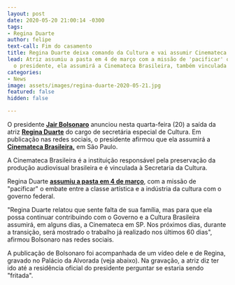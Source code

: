 ```yaml
---
layout: post
date: 2020-05-20 21:00:14 -0300
tags:
- Regina Duarte
author: felipe
text-call: Fim do casamento
title: Regina Duarte deixa comando da Cultura e vai assumir Cinemateca
lead: Atriz assumiu a pasta em 4 de março com a missão de 'pacificar' o setor. Segundo
  o presidente, ela assumirá a Cinemateca Brasileira, também vinculada à pasta.
categories:
- News
image: assets/images/regina-duarte-2020-05-21.jpg
featured: false
hidden: false

---
```

O presidente [**Jair Bolsonaro**](https://g1.globo.com/politica/politico/jair-bolsonaro/) anunciou nesta quarta-feira (20) a saída da atriz [**Regina Duarte**](https://g1.globo.com/tudo-sobre/regina-duarte/) do cargo de secretária especial de Cultura. Em publicação nas redes sociais, o presidente afirmou que ela assumirá a [**Cinemateca Brasileira,**](https://g1.globo.com/tudo-sobre/cinemateca-brasileira/) em São Paulo.

A Cinemateca Brasileira é a instituição responsável pela preservação da produção audiovisual brasileira e é vinculada à Secretaria da Cultura.

Regina Duarte [**assumiu a pasta em 4 de março**](https://g1.globo.com/politica/noticia/2020/03/04/regina-duarte-assume-secretaria-de-cultura-nesta-quarta-feira-com-desafio-de-pacificar-o-setor.ghtml), com a missão de "pacificar" o embate entre a classe artística e a indústria da cultura com o governo federal.

"Regina Duarte relatou que sente falta de sua família, mas para que ela possa continuar contribuindo com o Governo e a Cultura Brasileira assumirá, em alguns dias, a Cinemateca em SP. Nos próximos dias, durante a transição, será mostrado o trabalho já realizado nos últimos 60 dias", afirmou Bolsonaro nas redes sociais.

A publicação de Bolsonaro foi acompanhada de um vídeo dele e de Regina, gravado no Palácio da Alvorada (veja abaixo). Na gravação, a atriz diz ter ido até a residência oficial do presidente perguntar se estaria sendo "fritada".